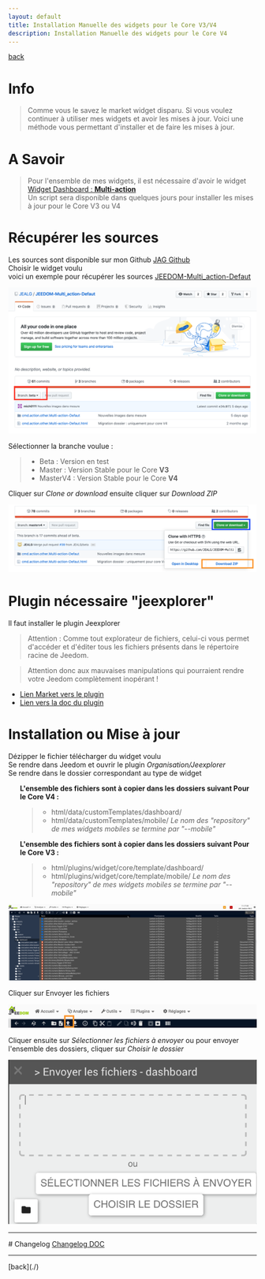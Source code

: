 ```yaml
---
layout: default
title: Installation Manuelle des widgets pour le Core V3/V4
description: Installation Manuelle des widgets pour le Core V4
---
```

[back](./)
# Info
<blockquote>
Comme vous le savez le market widget disparu. Si vous voulez continuer à utiliser mes widgets et avoir les mises à jour.
Voici une méthode vous permettant d'installer et de faire les mises à jour.
</blockquote>

# A Savoir
<blockquote>
    Pour l'ensemble de mes widgets, il est nécessaire d'avoir le widget <a href="WIDGET_d_Multi_action_Defaut">Widget Dashboard : <b>Multi-action</b></a>
<br/>
Un script sera disponible dans quelques jours pour installer les mises à jour pour le Core V3 ou V4
</blockquote>

# Récupérer les sources
Les sources sont disponible sur mon Github
<a href="https://github.com/JEALG"> JAG Github</a><br/>
Choisir le widget voulu
<br/>
voici un exemple pour récupérer les sources
<a href="https://github.com/JEALG/JEEDOM-Multi_action-Defaut">JEEDOM-Multi_action-Defaut</a>
<p><img src="../img/AIDE_V4_Github_branche_1.png" alt="Choix Branche" /></p>
Sélectionner la branche voulue :
<blockquote>
    <ul>
        <li>Beta : Version en test</li>
        <li>Master : Version Stable pour le Core <b>V3</b></li>
        <li>MasterV4 : Version Stable pour le Core <b>V4</b></li>
    </ul>
</blockquote>
Cliquer sur <i>Clone or download</i> ensuite cliquer sur <i>Download ZIP</i>
<p><img src="../img/AIDE_V4_Github_branche_2.png" alt="Download" /></p>

# Plugin nécessaire "jeexplorer"
Il faut installer le plugin Jeexplorer
> Attention : Comme tout explorateur de fichiers, celui-ci vous permet d'accéder et d'éditer tous les fichiers présents dans le répertoire racine de Jeedom.

> Attention donc aux mauvaises manipulations qui pourraient rendre votre Jeedom complètement inopérant !

<ul>
    <li><a href="https://www.jeedom.com/market/index.php?v=d&p=market&type=plugin&categorie=programming&&name=JeeXplorer">Lien Market vers le plugin</a></li>
    <li><a href="https://kiboost.github.io/jeedom_docs/plugins/jeexplorer/fr_FR/">Lien vers la doc du plugin</a></li>
</ul>

# Installation ou Mise à jour
Dézipper le fichier télécharger du widget voulu
<br/>
Se rendre dans Jeedom et ouvrir le plugin <i>Organisation/Jeexplorer</i>
<br/>
Se rendre dans le dossier correspondant au type de widget
<ul>
  <b>L'ensemble des fichiers sont à copier dans les dossiers suivant Pour le Core V4 :</b>
    <blockquote>
        <ul>
            <li>html/data/customTemplates/dashboard/</li>
            <li>html/data/customTemplates/mobile/ <i>Le nom des "repository" de mes widgets mobiles se termine par "--mobile"</i></li>
        </ul>
    </blockquote>
</ul>

<ul>
  <b>L'ensemble des fichiers sont à copier dans les dossiers suivant Pour le Core V3 :</b>
    <blockquote>
        <ul>
            <li>html/plugins/widget/core/template/dashboard/</li>
            <li>html/plugins/widget/core/template/mobile/ <i>Le nom des "repository" de mes widgets mobiles se termine par "--mobile"</i></li>
        </ul>
    </blockquote>
</ul>

<p><img src="../img/AIDE_V4_ADD_Widget_1.png" alt="ADD" /></p>
Cliquer sur Envoyer les fichiers
<p><img src="../img/AIDE_V4_ADD_Widget_2.png" alt="ADD" /></p>
Cliquer ensuite sur <i>Sélectionner les fichiers à envoyer</i> ou pour envoyer l'ensemble des dossiers, cliquer sur <i>Choisir le dossier</i>
<p><img src="../img/AIDE_V4_ADD_Widget_3.png" alt="ADD" /></p>

<hr />
# Changelog
<a href="https://github.com/JEALG/JEEDOM-Widget_JAG-doc/commits/master">Changelog DOC</a>

<hr />
[back](./)